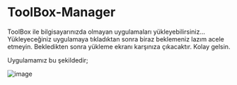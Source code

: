 # ToolBox-Manager
ToolBox ile bilgisayarınızda olmayan uygulamaları yükleyebilirsiniz...
Yükleyeceğiniz uygulamaya tıkladıktan sonra biraz beklemeniz lazım acele etmeyin.
Bekledikten sonra yükleme ekranı karşınıza çıkacaktır.
Kolay gelsin.

Uygulamamız bu şekildedir;

![image](https://user-images.githubusercontent.com/103608939/175925505-3c00119f-bcf5-46c4-863b-85077f18cd2c.png)

